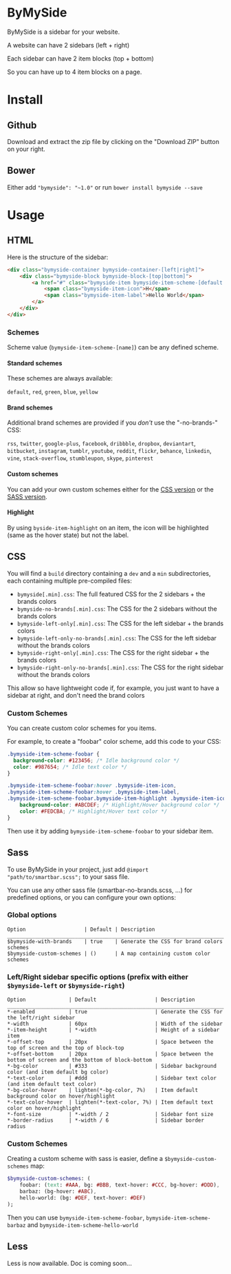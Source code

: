 # ByMySide

ByMySide is a sidebar for your website.

A website can have 2 sidebars (left + right)

Each sidebar can have 2 item blocks (top + bottom)

So you can have up to 4 item blocks on a page.

# Install

## Github

Download and extract the zip file by clicking on the "Download ZIP" button on your right.

## Bower

Either add `"bymyside": "~1.0"` or run `bower install bymyside --save`

# Usage

## HTML

Here is the structure of the sidebar:

```html
<div class="bymyside-container bymyside-container-[left|right]">
    <div class="bymyside-block bymyside-block-[top|bottom]">
        <a href="#" class="bymyside-item bymyside-item-scheme-[default|...] [bymyside-item-highlight]">
            <span class="bymyside-item-icon">H</span>
            <span class="bymyside-item-label">Hello World</span>
        </a>
    </div>
</div>
```

### Schemes

Scheme value (`bymyside-item-scheme-[name]`) can be any defined scheme.

#### Standard schemes

These schemes are always available:

`default`, `red`, `green`, `blue`, `yellow`

#### Brand schemes

Additional brand schemes are provided if you *don't* use the "-no-brands-" CSS:

`rss`, `twitter`, `google-plus`, `facebook`, `dribbble`, `dropbox`, `deviantart`, `bitbucket`, `instagram`, `tumblr`, `youtube`, `reddit`, `flickr`, `behance`, `linkedin`, `vine`, `stack-overflow`, `stumbleupon`, `skype`, `pinterest`

#### Custom schemes

You can add your own custom schemes either for the [CSS version](#css-custom-schemes) or the [SASS version](#sass-custom-schemes).

#### Highlight

By using `byside-item-highlight` on an item, the icon will be highlighted (same as the hover state) but not the label.

## CSS

You will find a `build` directory containing a `dev` and a `min` subdirectories, each containing multiple pre-compiled files:

- `bymyside[.min].css`: The full featured CSS for the 2 sidebars + the brands colors
- `bymyside-no-brands[.min].css`: The CSS for the 2 sidebars without the brands colors
- `bymyside-left-only[.min].css`: The CSS for the left sidebar + the brands colors
- `bymyside-left-only-no-brands[.min].css`: The CSS for the left sidebar without the brands colors
- `bymyside-right-only[.min].css`: The CSS for the right sidebar + the brands colors
- `bymyside-right-only-no-brands[.min].css`: The CSS for the right sidebar without the brands colors

This allow so have lightweight code if, for example, you just want to have a sidebar at right, and don't need the brand colors

### <a name="css-custom-schemes"></a>Custom Schemes

You can create custom color schemes for you items.
 
For example, to create a "foobar" color scheme, add this code to your CSS:

```css
.bymyside-item-scheme-foobar {
  background-color: #123456; /* Idle background color */
  color: #987654; /* Idle text color */
}

.bymyside-item-scheme-foobar:hover .bymyside-item-icon,
.bymyside-item-scheme-foobar:hover .bymyside-item-label,
.bymyside-item-scheme-foobar.bymyside-item-highlight .bymyside-item-icon {
    background-color: #ABCDEF; /* Highlight/Hover background color */
    color: #FEDCBA; /* Highlight/Hover text color */
}
```

Then use it by adding `bymyside-item-scheme-foobar` to your sidebar item.

## Sass

To use ByMySide in your project, just add `@import "path/to/smartbar.scss";` to your sass file.

You can use any other sass file (smartbar-no-brands.scss, ...) for predefined options, or you can configure your own options:

### Global options

```
Option                   | Default | Description
_______________________________________________________________________________
$bymyside-with-brands    | true    | Generate the CSS for brand colors schemes
$bymyside-custom-schemes | ()      | A map containing custom color schemes
```

### Left/Right sidebar specific options (prefix with either `$bymyside-left` or `$bymyside-right`)

```
Option              | Default                   | Description
____________________________________________________________________________________________________________________
*-enabled           | true                      | Generate the CSS for the left/right sidebar
*-width             | 60px                      | Width of the sidebar
*-item-height       | *-width                   | Height of a sidebar item
*-offset-top        | 20px                      | Space between the top of screen and the top of block-top
*-offset-bottom     | 20px                      | Space between the bottom of screen and the bottom of block-bottom
*-bg-color          | #333                      | Sidebar background color (and item default bg color)
*-text-color        | #ddd                      | Sidebar text color (and item default text color)
*-bg-color-hover    | lighten(*-bg-color, 7%)   | Item default background color on hover/highlight
*-text-color-hover  | lighten(*-text-color, 7%) | Item default text color on hover/highlight
*-font-size         | *-width / 2               | Sidebar font size
*-border-radius     | *-width / 6               | Sidebar border radius
```

### <a name="sass-custom-schemes"></a>Custom Schemes

Creating a custom scheme with sass is easier, define a `$bymyside-custom-schemes` map:

```sass
$bymyside-custom-schemes: (
    foobar: (text: #AAA, bg: #BBB, text-hover: #CCC, bg-hover: #DDD),
    barbaz: (bg-hover: #ABC),
    hello-world: (bg: #DEF, text-hover: #DEF)
);
```

Then you can use `bymyside-item-scheme-foobar`, `bymyside-item-scheme-barbaz` and `bymyside-item-scheme-hello-world`

## Less

Less is now available. Doc is coming soon...